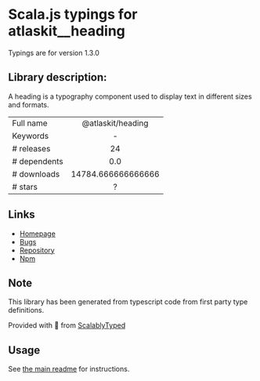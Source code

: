 
# Scala.js typings for atlaskit__heading

Typings are for version 1.3.0

## Library description:
A heading is a typography component used to display text in different sizes and formats.

|                    |                 |
| ------------------ | :-------------: |
| Full name          | @atlaskit/heading |
| Keywords           | - |
| # releases         | 24 |
| # dependents       | 0.0 |
| # downloads        | 14784.666666666666 |
| # stars            | ? |

## Links
- [Homepage](https://atlaskit.atlassian.com/packages/design-system/heading)
- [Bugs](https://bitbucket.org/atlassian/atlassian-frontend-mirror/issues)
- [Repository](https://bitbucket.org/atlassian/atlassian-frontend-mirror)
- [Npm](https://www.npmjs.com/package/%40atlaskit%2Fheading)
    


## Note
This library has been generated from typescript code from first party type definitions.

Provided with :purple_heart: from [ScalablyTyped](https://github.com/oyvindberg/ScalablyTyped)

## Usage
See [the main readme](../../readme.md) for instructions.


